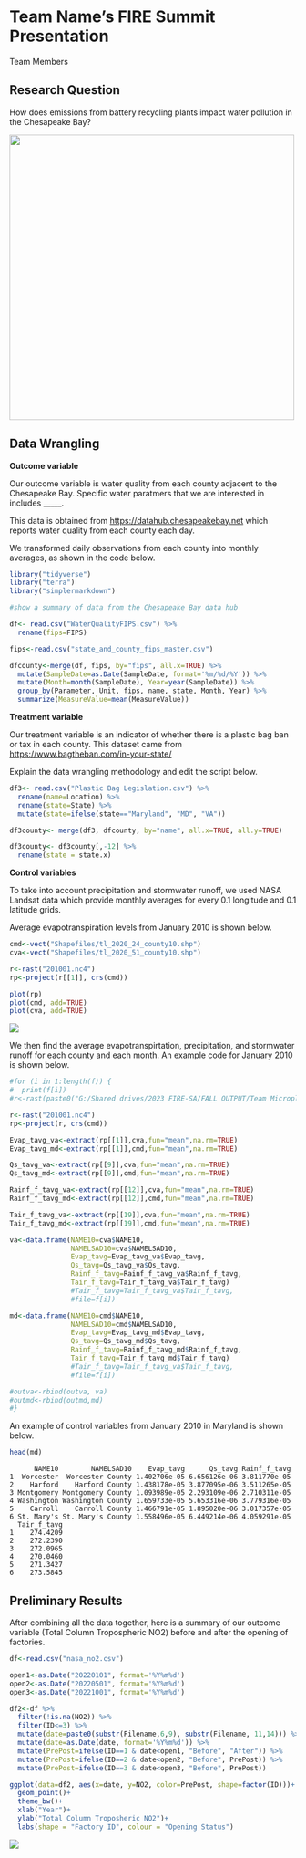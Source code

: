 # Team Name’s FIRE Summit Presentation
Team Members

## Research Question

How does emissions from battery recycling plants impact water pollution
in the Chesapeake Bay?

<img src="infographic.jpg" data-fig-align="center" width="500" />

## Data Wrangling

**Outcome variable**

Our outcome variable is water quality from each county adjacent to the
Chesapeake Bay. Specific water paratmers that we are interested in
includes \_\_\_\_\_.

This data is obtained from <https://datahub.chesapeakebay.net> which
reports water quality from each county each day.

We transformed daily observations from each county into monthly
averages, as shown in the code below.

``` r
library("tidyverse")
library("terra")
library("simplermarkdown")

#show a summary of data from the Chesapeake Bay data hub

df<- read.csv("WaterQualityFIPS.csv") %>%
  rename(fips=FIPS)

fips<-read.csv("state_and_county_fips_master.csv")

dfcounty<-merge(df, fips, by="fips", all.x=TRUE) %>%
  mutate(SampleDate=as.Date(SampleDate, format='%m/%d/%Y')) %>%
  mutate(Month=month(SampleDate), Year=year(SampleDate)) %>%
  group_by(Parameter, Unit, fips, name, state, Month, Year) %>%
  summarize(MeasureValue=mean(MeasureValue))
```

**Treatment variable**

Our treatment variable is an indicator of whether there is a plastic bag
ban or tax in each county. This dataset came from
<https://www.bagtheban.com/in-your-state/>

Explain the data wrangling methodology and edit the script below.

``` r
df3<- read.csv("Plastic Bag Legislation.csv") %>%
  rename(name=Location) %>%
  rename(state=State) %>%
  mutate(state=ifelse(state=="Maryland", "MD", "VA"))

df3county<- merge(df3, dfcounty, by="name", all.x=TRUE, all.y=TRUE)

df3county<- df3county[,-12] %>%
  rename(state = state.x)
```

**Control variables**

To take into account precipitation and stormwater runoff, we used NASA
Landsat data which provide monthly averages for every 0.1 longitude and
0.1 latitude grids.

Average evapotranspiration levels from January 2010 is shown below.

``` r
cmd<-vect("Shapefiles/tl_2020_24_county10.shp")
cva<-vect("Shapefiles/tl_2020_51_county10.shp")

r<-rast("201001.nc4")
rp<-project(r[[1]], crs(cmd))

plot(rp)
plot(cmd, add=TRUE)
plot(cva, add=TRUE)
```

![](README_files/figure-commonmark/unnamed-chunk-3-1.png)

We then find the average evapotranspirtation, precipitation, and
stormwater runoff for each county and each month. An example code for
January 2010 is shown below.

``` r
#for (i in 1:length(f)) {
#  print(f[i])
#r<-rast(paste0("G:/Shared drives/2023 FIRE-SA/FALL OUTPUT/Team Microplastic/NASA_output_data/",f[i]))

r<-rast("201001.nc4")
rp<-project(r, crs(cmd))

Evap_tavg_va<-extract(rp[[1]],cva,fun="mean",na.rm=TRUE)
Evap_tavg_md<-extract(rp[[1]],cmd,fun="mean",na.rm=TRUE)

Qs_tavg_va<-extract(rp[[9]],cva,fun="mean",na.rm=TRUE)
Qs_tavg_md<-extract(rp[[9]],cmd,fun="mean",na.rm=TRUE)

Rainf_f_tavg_va<-extract(rp[[12]],cva,fun="mean",na.rm=TRUE)
Rainf_f_tavg_md<-extract(rp[[12]],cmd,fun="mean",na.rm=TRUE)

Tair_f_tavg_va<-extract(rp[[19]],cva,fun="mean",na.rm=TRUE)
Tair_f_tavg_md<-extract(rp[[19]],cmd,fun="mean",na.rm=TRUE)

va<-data.frame(NAME10=cva$NAME10, 
               NAMELSAD10=cva$NAMELSAD10,
               Evap_tavg=Evap_tavg_va$Evap_tavg,
               Qs_tavg=Qs_tavg_va$Qs_tavg,
               Rainf_f_tavg=Rainf_f_tavg_va$Rainf_f_tavg,
               Tair_f_tavg=Tair_f_tavg_va$Tair_f_tavg)
               #Tair_f_tavg=Tair_f_tavg_va$Tair_f_tavg,
               #file=f[i])

md<-data.frame(NAME10=cmd$NAME10, 
               NAMELSAD10=cmd$NAMELSAD10,
               Evap_tavg=Evap_tavg_md$Evap_tavg,
               Qs_tavg=Qs_tavg_md$Qs_tavg,
               Rainf_f_tavg=Rainf_f_tavg_md$Rainf_f_tavg,
               Tair_f_tavg=Tair_f_tavg_md$Tair_f_tavg)
               #Tair_f_tavg=Tair_f_tavg_va$Tair_f_tavg,
               #file=f[i])

#outva<-rbind(outva, va)
#outmd<-rbind(outmd,md)
#}
```

An example of control variables from January 2010 in Maryland is shown
below.

``` r
head(md)
```

          NAME10        NAMELSAD10    Evap_tavg      Qs_tavg Rainf_f_tavg
    1  Worcester  Worcester County 1.402706e-05 6.656126e-06 3.811770e-05
    2    Harford    Harford County 1.438178e-05 3.877095e-06 3.511265e-05
    3 Montgomery Montgomery County 1.093989e-05 2.293109e-06 2.710311e-05
    4 Washington Washington County 1.659733e-05 5.653316e-06 3.779316e-05
    5    Carroll    Carroll County 1.466791e-05 1.895020e-06 3.017357e-05
    6 St. Mary's St. Mary's County 1.558496e-05 6.449214e-06 4.059291e-05
      Tair_f_tavg
    1    274.4209
    2    272.2390
    3    272.0965
    4    270.0460
    5    271.3427
    6    273.5845

## Preliminary Results

After combining all the data together, here is a summary of our outcome
variable (Total Column Tropospheric NO2) before and after the opening of
factories.

``` r
df<-read.csv("nasa_no2.csv")

open1<-as.Date("20220101", format='%Y%m%d')
open2<-as.Date("20220501", format='%Y%m%d')
open3<-as.Date("20221001", format='%Y%m%d')

df2<-df %>%
  filter(!is.na(NO2)) %>%
  filter(ID<=3) %>%
  mutate(date=paste0(substr(Filename,6,9), substr(Filename, 11,14))) %>%
  mutate(date=as.Date(date, format='%Y%m%d')) %>%
  mutate(PrePost=ifelse(ID==1 & date<open1, "Before", "After")) %>%
  mutate(PrePost=ifelse(ID==2 & date<open2, "Before", PrePost)) %>%
  mutate(PrePost=ifelse(ID==3 & date<open3, "Before", PrePost))

ggplot(data=df2, aes(x=date, y=NO2, color=PrePost, shape=factor(ID)))+
  geom_point()+
  theme_bw()+
  xlab("Year")+
  ylab("Total Column Troposheric NO2")+
  labs(shape = "Factory ID", colour = "Opening Status")
```

![](README_files/figure-commonmark/unnamed-chunk-6-1.png)
